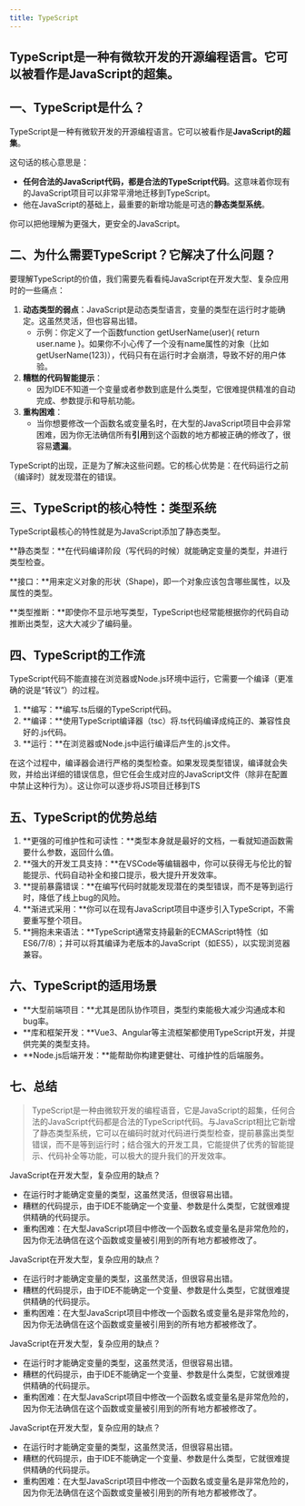 ```yaml
---
title: TypeScript
---
```

TypeScript是一种有微软开发的开源编程语言。它可以被看作是**JavaScript的超集**。
---
## 一、TypeScript是什么？

TypeScript是一种有微软开发的开源编程语言。它可以被看作是**JavaScript的超集**。

这句话的核心意思是：

- **任何合法的JavaScript代码，都是合法的TypeScript代码**。这意味着你现有的JavaScript项目可以非常平滑地迁移到TypeScript。
- 他在JavaScript的基础上，最重要的新增功能是可选的**静态类型系统**。

你可以把他理解为更强大，更安全的JavaScript。

## 二、为什么需要TypeScript？它解决了什么问题？

要理解TypeScript的价值，我们需要先看看纯JavaScript在开发大型、复杂应用时的一些痛点：

1. **动态类型的弱点**：JavaScript是动态类型语言，变量的类型在运行时才能确定。这虽然灵活，但也容易出错。
   - 示例：你定义了一个函数function getUserName(user){ return user.name }。如果你不小心传了一个没有name属性的对象（比如getUserName(123)），代码只有在运行时才会崩溃，导致不好的用户体验。
2. **糟糕的代码智能提示**：
   - 因为IDE不知道一个变量或者参数到底是什么类型，它很难提供精准的自动完成、参数提示和导航功能。
3. **重构困难**：
   - 当你想要修改一个函数名或变量名时，在大型的JavaScript项目中会非常困难，因为你无法确信所有**引用**到这个函数的地方都被正确的修改了，很容易**遗漏**。

TypeScript的出现，正是为了解决这些问题。它的核心优势是：在代码运行之前（编译时）就发现潜在的错误。

## 三、TypeScript的核心特性：类型系统

TypeScript最核心的特性就是为JavaScript添加了静态类型。

**静态类型：**在代码编译阶段（写代码的时候）就能确定变量的类型，并进行类型检查。

**接口：**用来定义对象的形状（Shape)，即一个对象应该包含哪些属性，以及属性的类型。

**类型推断：**即使你不显示地写类型，TypeScript也经常能根据你的代码自动推断出类型，这大大减少了编码量。  

## 四、TypeScript的工作流

TypeScript代码不能直接在浏览器或Node.js环境中运行，它需要一个编译（更准确的说是“转议”）的过程。

1. **编写：**编写.ts后缀的TypeScript代码。
2. **编译：**使用TypeScript编译器（tsc）将.ts代码编译成纯正的、兼容性良好的.js代码。
3. **运行：**在浏览器或Node.js中运行编译后产生的.js文件。

在这个过程中，编译器会进行严格的类型检查。如果发现类型错误，编译就会失败，并给出详细的错误信息，但它任会生成对应的JavaScript文件（除非在配置中禁止这种行为）。这让你可以逐步将JS项目迁移到TS

## 五、TypeScript的优势总结

1. **更强的可维护性和可读性：**类型本身就是最好的文档，一看就知道函数需要什么参数，返回什么值。
2. **强大的开发工具支持：**在VSCode等编辑器中，你可以获得无与伦比的智能提示、代码自动补全和接口提示，极大提升开发效率。
3. **提前暴露错误：**在编写代码时就能发现潜在的类型错误，而不是等到运行时，降低了线上bug的风险。
4. **渐进式采用：**你可以在现有JavaScript项目中逐步引入TypeScript，不需要重写整个项目。
5. **拥抱未来语法：**TypeScript通常支持最新的ECMAScript特性（如ES6/7/8）；并可以将其编译为老版本的JavaScript（如ES5），以实现浏览器兼容。

## 六、TypeScript的适用场景

- **大型前端项目：**尤其是团队协作项目，类型约束能极大减少沟通成本和bug率。
- **库和框架开发：**Vue3、Angular等主流框架都使用TypeScript开发，并提供完美的类型支持。
- **Node.js后端开发：**能帮助你构建更健壮、可维护性的后端服务。

## 七、总结

> TypeScript是一种由微软开发的编程语音，它是JavaScript的超集，任何合法的JavaScript代码都是合法的TypeScript代码。与JavaScript相比它新增了静态类型系统，它可以在编码时就对代码进行类型检查，提前暴露出类型错误，而不是等到运行时；结合强大的开发工具，它能提供了优秀的智能提示、代码补全等功能，可以极大的提升我们的开发效率。

JavaScript在开发大型，复杂应用的缺点？

- 在运行时才能确定变量的类型，这虽然灵活，但很容易出错。
- 糟糕的代码提示，由于IDE不能确定一个变量、参数是什么类型，它就很难提供精确的代码提示。
- 重构困难：在大型JavaScript项目中修改一个函数名或变量名是非常危险的，因为你无法确信在这个函数或变量被引用到的所有地方都被修改了。





JavaScript在开发大型，复杂应用的缺点？

- 在运行时才能确定变量的类型，这虽然灵活，但很容易出错。
- 糟糕的代码提示，由于IDE不能确定一个变量、参数是什么类型，它就很难提供精确的代码提示。
- 重构困难：在大型JavaScript项目中修改一个函数名或变量名是非常危险的，因为你无法确信在这个函数或变量被引用到的所有地方都被修改了。



JavaScript在开发大型，复杂应用的缺点？

- 在运行时才能确定变量的类型，这虽然灵活，但很容易出错。
- 糟糕的代码提示，由于IDE不能确定一个变量、参数是什么类型，它就很难提供精确的代码提示。
- 重构困难：在大型JavaScript项目中修改一个函数名或变量名是非常危险的，因为你无法确信在这个函数或变量被引用到的所有地方都被修改了。




JavaScript在开发大型，复杂应用的缺点？

- 在运行时才能确定变量的类型，这虽然灵活，但很容易出错。
- 糟糕的代码提示，由于IDE不能确定一个变量、参数是什么类型，它就很难提供精确的代码提示。
- 重构困难：在大型JavaScript项目中修改一个函数名或变量名是非常危险的，因为你无法确信在这个函数或变量被引用到的所有地方都被修改了。